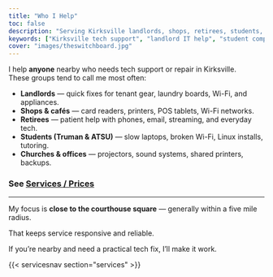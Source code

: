 ```yaml
---
title: "Who I Help"
toc: false
description: "Serving Kirksville landlords, shops, retirees, students, churches, and offices. Practical tech help close to the courthouse square."
keywords: ["Kirksville tech support", "landlord IT help", "student computer repair", "Switchboard Tech Services who I help"]
cover: "images/theswitchboard.jpg"
---
```


I help **anyone** nearby who needs tech support or repair in Kirksville.  
These groups tend to call me most often:

- **Landlords** — quick fixes for tenant gear, laundry boards, Wi-Fi, and appliances.  
- **Shops & cafés** — card readers, printers, POS tablets, Wi-Fi networks.  
- **Retirees** — patient help with phones, email, streaming, and everyday tech.  
- **Students (Truman & ATSU)** — slow laptops, broken Wi-Fi, Linux installs, tutoring.  
- **Churches & offices** — projectors, sound systems, shared printers, backups.  

### See [Services / Prices](/services/)

---

My focus is **close to the courthouse square** — generally within a five mile radius. 

That keeps service responsive and reliable.  

If you’re nearby and need a practical tech fix, I’ll make it work.

{{< servicesnav section="services" >}}
